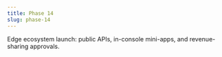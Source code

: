 ```yaml
---
title: Phase 14
slug: phase-14
---
```


Edge ecosystem launch: public APIs, in-console mini-apps, and revenue-sharing approvals.
